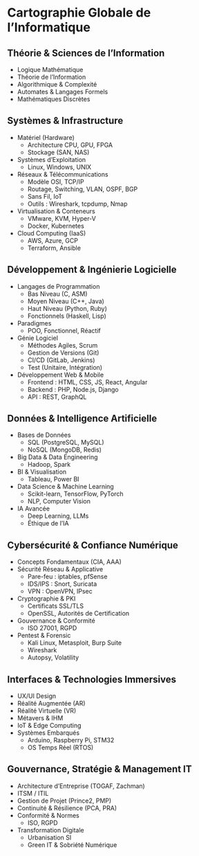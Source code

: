 # Cartographie Globale de l’Informatique

## Théorie & Sciences de l’Information
- Logique Mathématique
- Théorie de l’Information
- Algorithmique & Complexité
- Automates & Langages Formels
- Mathématiques Discrètes

## Systèmes & Infrastructure
- Matériel (Hardware)
  - Architecture CPU, GPU, FPGA
  - Stockage (SAN, NAS)
- Systèmes d’Exploitation
  - Linux, Windows, UNIX
- Réseaux & Télécommunications
  - Modèle OSI, TCP/IP
  - Routage, Switching, VLAN, OSPF, BGP
  - Sans Fil, IoT
  - Outils : Wireshark, tcpdump, Nmap
- Virtualisation & Conteneurs
  - VMware, KVM, Hyper-V
  - Docker, Kubernetes
- Cloud Computing (IaaS)
  - AWS, Azure, GCP
  - Terraform, Ansible

## Développement & Ingénierie Logicielle
- Langages de Programmation
  - Bas Niveau (C, ASM)
  - Moyen Niveau (C++, Java)
  - Haut Niveau (Python, Ruby)
  - Fonctionnels (Haskell, Lisp)
- Paradigmes
  - POO, Fonctionnel, Réactif
- Génie Logiciel
  - Méthodes Agiles, Scrum
  - Gestion de Versions (Git)
  - CI/CD (GitLab, Jenkins)
  - Test (Unitaire, Intégration)
- Développement Web & Mobile
  - Frontend : HTML, CSS, JS, React, Angular
  - Backend : PHP, Node.js, Django
  - API : REST, GraphQL

## Données & Intelligence Artificielle
- Bases de Données
  - SQL (PostgreSQL, MySQL)
  - NoSQL (MongoDB, Redis)
- Big Data & Data Engineering
  - Hadoop, Spark
- BI & Visualisation
  - Tableau, Power BI
- Data Science & Machine Learning
  - Scikit-learn, TensorFlow, PyTorch
  - NLP, Computer Vision
- IA Avancée
  - Deep Learning, LLMs
  - Éthique de l’IA

## Cybersécurité & Confiance Numérique
- Concepts Fondamentaux (CIA, AAA)
- Sécurité Réseau & Applicative
  - Pare-feu : iptables, pfSense
  - IDS/IPS : Snort, Suricata
  - VPN : OpenVPN, IPsec
- Cryptographie & PKI
  - Certificats SSL/TLS
  - OpenSSL, Autorités de Certification
- Gouvernance & Conformité
  - ISO 27001, RGPD
- Pentest & Forensic
  - Kali Linux, Metasploit, Burp Suite
  - Wireshark
  - Autopsy, Volatility

## Interfaces & Technologies Immersives
- UX/UI Design
- Réalité Augmentée (AR)
- Réalité Virtuelle (VR)
- Métavers & IHM
- IoT & Edge Computing
- Systèmes Embarqués
  - Arduino, Raspberry Pi, STM32
  - OS Temps Réel (RTOS)

## Gouvernance, Stratégie & Management IT
- Architecture d’Entreprise (TOGAF, Zachman)
- ITSM / ITIL
- Gestion de Projet (Prince2, PMP)
- Continuité & Résilience (PCA, PRA)
- Conformité & Normes
  - ISO, RGPD
- Transformation Digitale
  - Urbanisation SI
  - Green IT & Sobriété Numérique


